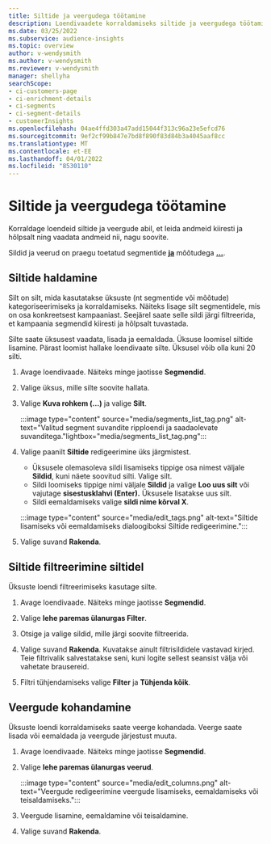 ```yaml
---
title: Siltide ja veergudega töötamine
description: Loendivaadete korraldamiseks siltide ja veergudega töötamine
ms.date: 03/25/2022
ms.subservice: audience-insights
ms.topic: overview
author: v-wendysmith
ms.author: v-wendysmith
ms.reviewer: v-wendysmith
manager: shellyha
searchScope:
- ci-customers-page
- ci-enrichment-details
- ci-segments
- ci-segment-details
- customerInsights
ms.openlocfilehash: 04ae4ffd303a47add15044f313c96a23e5efcd76
ms.sourcegitcommit: 9ef2cf99b847e7bd8f890f83d84b3a4045aaf8cc
ms.translationtype: MT
ms.contentlocale: et-EE
ms.lasthandoff: 04/01/2022
ms.locfileid: "8530110"
---
```

# <a name="work-with-tags-and-columns"></a>Siltide ja veergudega töötamine

Korraldage loendeid siltide ja veergude abil, et leida andmeid kiiresti ja hõlpsalt ning vaadata andmeid nii, nagu soovite.

Sildid ja veerud on praegu toetatud segmentide **[ja](segments.md)** mõõtudega **[...](measures.md)**.

## <a name="manage-tags"></a>Siltide haldamine

Silt on silt, mida kasutatakse üksuste (nt segmentide või mõõtude) kategoriseerimiseks ja korraldamiseks. Näiteks lisage silt segmentidele, mis on osa konkreetsest kampaaniast. Seejärel saate selle sildi järgi filtreerida, et kampaania segmendid kiiresti ja hõlpsalt tuvastada.

Silte saate üksusest vaadata, lisada ja eemaldada. Üksuse loomisel siltide lisamine. Pärast loomist hallake loendivaate silte. Üksusel võib olla kuni 20 silti.

1. Avage loendivaade. Näiteks minge jaotisse **Segmendid**.

1. Valige üksus, mille silte soovite hallata.

1. Valige **Kuva rohkem (...)** ja valige **Silt**.

   :::image type="content" source="media/segments_list_tag.png" alt-text="Valitud segment suvandite ripploendi ja saadaolevate suvanditega."lightbox="media/segments_list_tag.png":::

1. Valige paanilt **Siltide** redigeerimine üks järgmistest.

   - Üksusele olemasoleva sildi lisamiseks tippige osa nimest väljale **Sildid**, kuni näete soovitud silti. Valige silt.
   - Sildi loomiseks tippige nimi väljale **Sildid** ja valige **Loo uus silt** või vajutage **sisestusklahvi (Enter).** Üksusele lisatakse uus silt.
   - Sildi eemaldamiseks valige **sildi nime kõrval X**.

   :::image type="content" source="media/edit_tags.png" alt-text="Siltide lisamiseks või eemaldamiseks dialoogiboksi Siltide redigeerimine.":::

1. Valige suvand **Rakenda**.

## <a name="filter-on-tags"></a>Siltide filtreerimine siltidel

Üksuste loendi filtreerimiseks kasutage silte.

1. Avage loendivaade. Näiteks minge jaotisse **Segmendid**.

1. Valige **lehe paremas ülanurgas Filter**.

1. Otsige ja valige sildid, mille järgi soovite filtreerida.

1. Valige suvand **Rakenda**. Kuvatakse ainult filtrisildidele vastavad kirjed. Teie filtrivalik salvestatakse seni, kuni logite sellest seansist välja või vahetate brausereid.

1. Filtri tühjendamiseks valige **Filter** ja **Tühjenda kõik**.

## <a name="customize-columns"></a>Veergude kohandamine

Üksuste loendi korraldamiseks saate veerge kohandada. Veerge saate lisada või eemaldada ja veergude järjestust muuta.

1. Avage loendivaade. Näiteks minge jaotisse **Segmendid**.

1. Valige **lehe paremas ülanurgas veerud**.

   :::image type="content" source="media/edit_columns.png" alt-text="Veergude redigeerimine veergude lisamiseks, eemaldamiseks või teisaldamiseks.":::

1. Veergude lisamine, eemaldamine või teisaldamine.

1. Valige suvand **Rakenda**.
